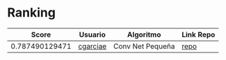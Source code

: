 # Ranking
| Score | Usuario |	Algoritmo | Link Repo |
| - | - | - | - |
| 0.787490129471 | [cgarciae](https://github.com/cgarciae) | Conv Net Pequeña | [repo](https://github.com/cgarciae/supervised-avanzado-german-traffic-signs/tree/feature/solucion-basica) |

